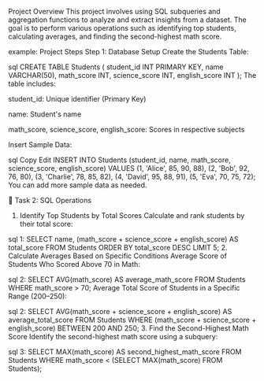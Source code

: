  Project Overview
This project involves using SQL subqueries and aggregation functions to analyze and extract insights from a dataset. The goal is to perform various operations such as identifying top students, calculating averages, and finding the second-highest math score.

example:
Project Steps
Step 1: Database Setup
Create the Students Table:

sql
CREATE TABLE Students (
    student_id INT PRIMARY KEY,
    name VARCHAR(50),
    math_score INT,
    science_score INT,
    english_score INT
);
The table includes:

student_id: Unique identifier (Primary Key)

name: Student's name

math_score, science_score, english_score: Scores in respective subjects

Insert Sample Data:

sql
Copy
Edit
INSERT INTO Students (student_id, name, math_score, science_score, english_score)
VALUES
    (1, 'Alice', 85, 90, 88),
    (2, 'Bob', 92, 76, 80),
    (3, 'Charlie', 78, 85, 82),
    (4, 'David', 95, 88, 91),
    (5, 'Eva', 70, 75, 72);
You can add more sample data as needed.

🚀 Task 2: SQL Operations
1. Identify Top Students by Total Scores
Calculate and rank students by their total score:

sql 1:
SELECT name, 
       (math_score + science_score + english_score) AS total_score
FROM Students
ORDER BY total_score DESC
LIMIT 5;
2. Calculate Averages Based on Specific Conditions
Average Score of Students Who Scored Above 70 in Math:

sql 2:
SELECT AVG(math_score) AS average_math_score
FROM Students
WHERE math_score > 70;
Average Total Score of Students in a Specific Range (200–250):

sql 2:
SELECT AVG(math_score + science_score + english_score) AS average_total_score
FROM Students
WHERE (math_score + science_score + english_score) BETWEEN 200 AND 250;
3. Find the Second-Highest Math Score
Identify the second-highest math score using a subquery:

sql 3:
SELECT MAX(math_score) AS second_highest_math_score
FROM Students
WHERE math_score < (SELECT MAX(math_score) FROM Students);
